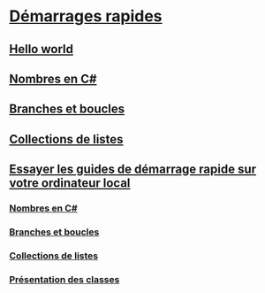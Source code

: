 # [Démarrages rapides](index.md)
## [Hello world](hello-world.yml)
## [Nombres en C#](numbers-in-csharp.yml)
## [Branches et boucles](branches-and-loops.yml)
## [Collections de listes](list-collection.yml)
## [Essayer les guides de démarrage rapide sur votre ordinateur local](local-environment.md)
### [Nombres en C#](numbers-in-csharp-local.md)
### [Branches et boucles](branches-and-loops-local.md)
### [Collections de listes](arrays-and-collections.md)
### [Présentation des classes](introduction-to-classes.md)
